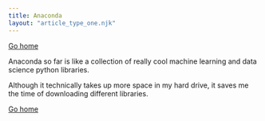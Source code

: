 ```yaml
---
title: Anaconda
layout: "article_type_one.njk"
---
```

[Go home](/index.html)

Anaconda so far is like a collection of really cool machine learning and data science python libraries.

Although it technically takes up more space in my hard drive, it saves me the time of downloading different libraries.


[Go home](/index.html)